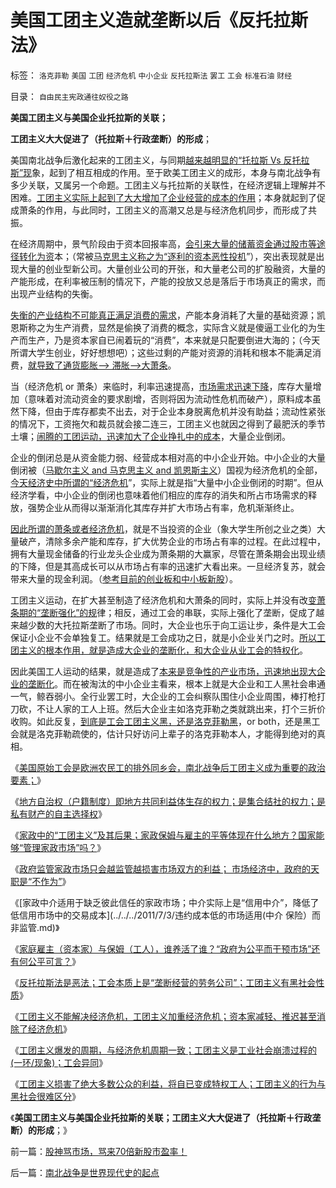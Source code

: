 # 美国工团主义造就垄断以后《反托拉斯法》

标签： `洛克菲勒` `美国` `工团` `经济危机` `中小企业` `反托拉斯法` `罢工` `工会` `标准石油` `财经` 

目录： `自由民主宪政通往奴役之路`

**美国工团主义与美国企业托拉斯的关联；**

**工团主义大大促进了（托拉斯＋行政垄断）的形成**；



美国南北战争后激化起来的工团主义，与同期[越来越明显的“托拉斯 Vs
反托拉斯”现](../../../2010/11/4/市场的垄断基础将自然消失，反垄断的恶劣后果.md)象，起到了相互相成的作用。至于欧美工团主义的成形，本身与南北战争有多少关联，又属另一个命题。工团主义与托拉斯的关联性，在经济逻辑上理解并不困难。[工团主义实际上起到了大大增加了企业经营的成本的作用](../../../2010/1/26/工会构成劳动力和就业托拉斯垄断的后果.md)；本身就起到了促成萧条的作用，与此同时，工团主义的高潮又总是与经济危机同步，而形成了共振。

在经济周期中，景气阶段由于资本回报率高，[会引来大量的储蓄资金通过股市等途径转化为资](../../../2011/6/6/凯恩斯《通论》混淆了生产者和消费者角色.md)本；（常被[马克思主义称之为“逐利的资本恶性投机](../../../2010/11/29/计划经济的胡汉三又想回来了.md)”），突出表现就是出现大量的创业型新公司。大量创业公司的开张，和大量老公司的扩股融资，大量的产能形成，在利率被压制的情况下，产能的投放又总是落后于市场真正的需求，而出现产业结构的失衡。

[失衡的产业结构不可能真正满足消费的需求](../../../2010/4/24/生产供给和消费需求严重失衡，中国或将步入大萧条.md)，产能本身消耗了大量的基础资源；凯恩斯称之为生产消费，显然是偷换了消费的概念，实际含义就是傻逼工业化的为生产而生产，乃是资本家自已闹着玩的“消费”，本来就是只配要倒进大海的；（今天所谓大学生创业，好好想想吧）；这些过剩的产能对资源的消耗和根本不能满足消费，[就导致了通货膨胀——>
滞胀——>大萧条](../../../2011/6/20/奥地利学派时间性偏好断言是错误的.md)。

当（经济危机 or 萧条）来临时，利率迅速提高，[市场需求迅速下降](../../../2009/5/10/坚持市场经济思维看经济.md)，库存大量增加（意味着对流动资金的要求剧增，否则将因为流动性危机而破产），原料成本虽然下降，但由于库存都卖不出去，对于企业本身脱离危机并没有助益；流动性紧张的情况下，工资拖欠和裁员就会接二连三，工团主义也就因之得到了最肥沃的季节土壤；[闹腾的工团运动，迅速加大了企业挣扎中的成本](../../../2011/2/11/边际退出成本和休克疗法.md)，大量企业倒闭。

企业的倒闭总是从资金能力弱、经营成本相对高的中小企业开始。中小企业的大量倒闭被（[马歇尔主义 and 马克思主义 and 凯恩斯主义](../../../2011/2/9/Alfred马歇尔经济学&nbsp;Vs&nbsp;马克思主义.md)）国视为经济危机的全部，[今天经济史中所谓的“经济危机](../../../2010/2/8/经济危机中个人财产怎么办.md)”，实际上就是指“大量中小企业倒闭的时期”。但从经济学看，中小企业的倒闭也意味着他们相应的库存的消失和所占市场需求的释放，强势企业从而得以渐渐消化其库存并扩大市场占有率，危机渐渐终止。

[因此所谓的萧条或者经济危机](../../../2011/5/1/生产力不是财富，产能过剩是巨大浪费.md)，就是不当投资的企业（象大学生所创之业之类）大量破产，清除多余产能和库存，扩大优势企业的市场占有率的过程。在此过程中，拥有大量现金储备的行业龙头企业成为萧条期的大赢家，尽管在萧条期会出现业绩的下降，但是其高成长可以从市场占有率的迅速扩大看出来。一旦经济复苏，就会带来大量的现金利润。（[参考目前的创业板和中小板新股](../../../2010/11/26/世界惯例小盘股估值远远高于大盘股.md)）。

工团主义运动，在扩大甚至制造了经济危机和大萧条的同时，实际上并没有改[变萧条期的“垄断强化”的规](../../../2010/11/4/市场的垄断基础将自然消失，反垄断的恶劣后果.md)律；相反，通过工会的串联，实际上强化了垄断，促成了越来越少数的大托拉斯垄断了市场。同时，大企业也乐于向工运让步，条件是大工会保证小企业不会单独复工。结果就是工会成功之日，就是小企业关门之时。[所以工团主义的根本作用，就是造成大企业的垄断化，和大企业从业工会的特权化](../../../2010/11/3/“反垄断情结”与社会主义思路的深远渊源.md)。

因此美国工人运动的结果，就是造成了[本来是竞争性的产业市场，迅速地出现大企业的垄断化](../../../2010/11/2/“垄断是否合理”与“是否应干预垄断”.md)。而在被淘汰的中小企业主看来，根本上就是大企业和工人黑社会串通一气，鲸吞弱小。全行业罢工时，大企业的工会纠察队围住小企业周围，棒打枪打刀砍，不让人家的工人上班。然后大企业主如洛克菲勒之类就跳出来，打个三折价收购。如此反复，[到底是工会工团主义黑，还是洛克菲勒黑](../../../2009/9/13/反垄断法系是美国司法史的错误.md)，or
both，还是黑工会就是洛克菲勒疏使的，估计只好访问上辈子的洛克菲勒本人，才能得到绝对的真相。

《[美国原始工会是欧洲农民工的排外同乡会，南北战争后工团主义成为重要的政治要素；](../../../2011/7/2/美国工团主义兴起和南北战争.md)》

《[地方自治权（户籍制度）即地方共同利益体生存的权力；是集合结社的权力；是私有财产的自主选择权](../../../2011/7/3/纳税人和应税人的区别及户籍制度.md)》

《[家政中的“工团主义”及其后果；家政保姆与雇主的平等体现在什么地方？国家能够“管理家政市场”吗？](../../../2011/7/3/家政中的“工团主义”及不良后果.md)》

《[政府监管家政市场只会越监管越损害市场双方的利益；
市场经济中，政府的天职是“不作为”](../../../2011/7/3/市场经济中，政府的天职是“不作为”.md)》

《[家政中介适用于缺乏彼此信任的家政市场；中介实际上是“信用中介”，降低了低信用市场中的交易成本](../../../2011/7/3/违约成本低的市场适用(中介 保险）而非监管.md)》

《[家庭雇主（资本家）与保姆（工人），谁养活了谁？“政府为公平而干预市场”还有何公平可言？](../../../2011/7/4/家政市场是是研究人权交换的活实例.md)》

《[反托拉斯法是恶法；工会本质上是“垄断经营的劳务公司”；工团主义有黑社会性质](../../../2011/7/4/反托拉斯法是恶法＝&nbsp;（工会托拉斯&nbsp;Vs&nbsp;企业托拉斯）.md)》

《[工团主义不能解决经济危机，工团主义加重经济危机；资本家减轻、推迟甚至消除了经济危机](../../../2011/7/5/民主是消费者的钞票买出来的；乳业实播《通往奴役之路》.md)》

《[工团主义爆发的周期，与经济危机周期一致；工团主义是工业社会崩溃过程的(一环/现象)；工会异同](../../../2011/7/5/工团主义是工业社会崩溃的环节及工会；.md)》

《[工团主义损害了绝大多数公众的利益，将自已变成特权工人；工团主义的行为与黑社会很难区分](../../../2011/7/5/工业时代残存的小农意识与黑社会很难区分.md)》

《**美国工团主义与美国企业托拉斯的关联；工团主义大大促进了（托拉斯＋行政垄断）的形成**；》



前一篇：[股神骂市场，骂来70倍新股市盈率！](../../../2011/7/6/股神骂市场，骂来70倍新股市盈率！.md)

后一篇：[南北战争是世界现代史的起点](../../../2011/7/6/南北战争是世界现代史的起点.md)